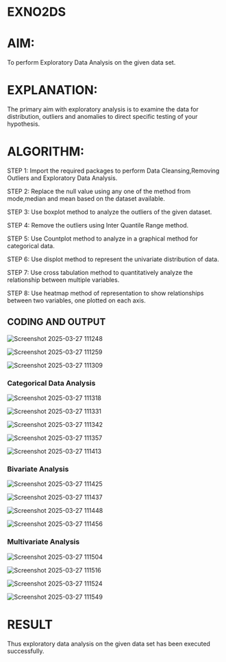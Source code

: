 # EXNO2DS
# AIM:
 To perform Exploratory Data Analysis on the given data set.
      
# EXPLANATION:
  The primary aim with exploratory analysis is to examine the data for distribution, outliers and anomalies to direct specific testing of your hypothesis.
  
# ALGORITHM:
STEP 1: Import the required packages to perform Data Cleansing,Removing Outliers and Exploratory Data Analysis.

STEP 2: Replace the null value using any one of the method from mode,median and mean based on the dataset available.

STEP 3: Use boxplot method to analyze the outliers of the given dataset.

STEP 4: Remove the outliers using Inter Quantile Range method.

STEP 5: Use Countplot method to analyze in a graphical method for categorical data.

STEP 6: Use displot method to represent the univariate distribution of data.

STEP 7: Use cross tabulation method to quantitatively analyze the relationship between multiple variables.

STEP 8: Use heatmap method of representation to show relationships between two variables, one plotted on each axis.

## CODING AND OUTPUT

![Screenshot 2025-03-27 111248](https://github.com/user-attachments/assets/5df562bf-a498-48da-ae46-d52d9fac5aa8)



![Screenshot 2025-03-27 111259](https://github.com/user-attachments/assets/913c0004-60d8-4a0f-9c16-45a548d50e1b)



![Screenshot 2025-03-27 111309](https://github.com/user-attachments/assets/c6019161-04e6-4ae7-839c-af586e254126)

### Categorical Data Analysis


![Screenshot 2025-03-27 111318](https://github.com/user-attachments/assets/3b2928e2-1a2a-45ce-8197-c8560b32f70d)




![Screenshot 2025-03-27 111331](https://github.com/user-attachments/assets/1a1ea738-16a4-408f-8646-95a601b1e38f)



![Screenshot 2025-03-27 111342](https://github.com/user-attachments/assets/5b77d9b0-06d6-4318-8830-a442f985a869)



![Screenshot 2025-03-27 111357](https://github.com/user-attachments/assets/06b362ee-87a3-485d-828c-f2f98263e569)



![Screenshot 2025-03-27 111413](https://github.com/user-attachments/assets/4b02bc53-80c3-421a-93f9-ef3a7b8d2ef4)

### Bivariate Analysis


![Screenshot 2025-03-27 111425](https://github.com/user-attachments/assets/2e1e0fc4-e382-4e2a-820c-9d4884a3c538)




![Screenshot 2025-03-27 111437](https://github.com/user-attachments/assets/f1e55e3a-9472-451c-8925-2c4c8437cc6b)



![Screenshot 2025-03-27 111448](https://github.com/user-attachments/assets/22dcc902-b8a8-4ada-b4bb-130915a3fce4)



![Screenshot 2025-03-27 111456](https://github.com/user-attachments/assets/8fcbd084-8a64-4de0-a272-f214097c9a9a)


### Multivariate Analysis
![Screenshot 2025-03-27 111504](https://github.com/user-attachments/assets/919f9070-cd20-4dca-8cdb-0341d26d0f6f)



![Screenshot 2025-03-27 111516](https://github.com/user-attachments/assets/d7feadae-29dd-4ecd-a20d-72509899bbc5)



![Screenshot 2025-03-27 111524](https://github.com/user-attachments/assets/187a6053-1747-4b10-812a-af60fbd04760)



![Screenshot 2025-03-27 111549](https://github.com/user-attachments/assets/dc3d766b-3fca-4a8c-9e96-3130046d0bac)



















        

# RESULT

Thus exploratory data analysis on the given data set has been executed successfully. 
        
